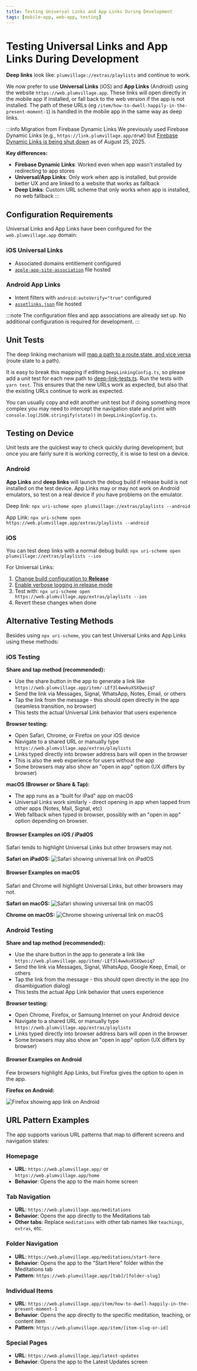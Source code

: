 ```yaml
---
title: Testing Universal Links and App Links During Development
tags: [mobile-app, web-app, testing]
---
```


# Testing Universal Links and App Links During Development

**Deep links** look like: `plumvillage://extras/playlists` and continue to work.

We now prefer to use **Universal Links** (iOS) and **App Links** (Android) using the website `https://web.plumvillage.app`. These links will open directly in the mobile app if installed, or fall back to the web version if the app is not installed. The path of these URLs (eg `/item/how-to-dwell-happily-in-the-present-moment-1`) is handled in the mobile app in the same way as deep links.

:::info Migration from Firebase Dynamic Links
We previously used Firebase Dynamic Links (e.g., `https://link.plumvillage.app/drwK`) but [Firebase Dynamic Links is being shut down](https://firebase.google.com/support/dynamic-links-faq) as of August 25, 2025. 

**Key differences:**
- **Firebase Dynamic Links**: Worked even when app wasn't installed by redirecting to app stores
- **Universal/App Links**: Only work when app is installed, but provide better UX and are linked to a website that works as fallback
- **Deep Links**: Custom URL scheme that only works when app is installed, no web fallback
:::

## Configuration Requirements

Universal Links and App Links have been configured for the `web.plumvillage.app` domain:

### iOS Universal Links
- Associated domains entitlement configured
- [`apple-app-site-association`](https://web.plumvillage.app/.well-known/apple-app-site-association) file hosted

### Android App Links
- Intent filters with `android:autoVerify="true"` configured
- [`assetlinks.json`](https://web.plumvillage.app/.well-known/assetlinks.json) file hosted

:::note
The configuration files and app associations are already set up. No additional configuration is required for development.
:::

## Unit Tests

The deep linking mechanism will [map a path to a route state, and vice versa](https://reactnavigation.org/docs/configuring-links#mapping-path-to-route-names) (route state to a path).

It is easy to break this mapping if editing `DeepLinkingConfig.ts`, so please add a unit test for each new path to [deep-link-tests.ts](https://github.com/plumvillage/plumvillage-app/blob/master/src/screens/Main/__tests__/deep-link-tests.ts). Run the tests with `yarn test`. This ensures that the new URLs work as expected, but also that the existing URLs continue to work as expected.

You can usually copy and edit another unit test but if doing something more complex you may need to intercept the navigation state and print with `console.log(JSON.stringify(state))` in `DeepLinkingConfig.ts`.

## Testing on Device

Unit tests are the quickest way to check quickly during development, but once you are fairly sure it is working correctly, it is wise to test on a device.

### Android

**App Links** and **deep links** will launch the debug build if release build is not installed on the test device. App Links may or may not work on Android emulators, so test on a real device if you have problems on the emulator.

Deep link: `npx uri-scheme open plumvillage://extras/playlists --android`

App Link: `npx uri-scheme open https://web.plumvillage.app/extras/playlists --android`

### iOS

You can test deep links with a normal debug build: `npx uri-scheme open plumvillage://extras/playlists --ios`

For Universal Links:

1. [Change build configuration to **Release**](https://pinkstone.co.uk/deploying-your-app-from-xcode-to-a-device-with-release-build-configuration/)
2. [Enable verbose logging in release mode](https://stackoverflow.com/a/39091109/2902497)
3. Test with: `npx uri-scheme open https://web.plumvillage.app/extras/playlists --ios`
4. Revert these changes when done

## Alternative Testing Methods

Besides using `npx uri-scheme`, you can test Universal Links and App Links using these methods:

### iOS Testing

**Share and tap method (recommended):**
- Use the share button in the app to generate a link like `https://web.plumvillage.app/item/-LEf3l4wwkuXSXQwoiq7`
- Send the link via Messages, Signal, WhatsApp, Notes, Email, or others
- Tap the link from the message - this should open directly in the app (seamless transition, no browser)
- This tests the actual Universal Link behavior that users experience

**Browser testing:**
- Open Safari, Chrome, or Firefox on your iOS device
- Navigate to a shared URL or manually type `https://web.plumvillage.app/extras/playlists`
- Links typed directly into browser address bars will open in the browser
- This is also the web experience for users without the app
- Some browsers may also show an "open in app" option (UX differs by browser)

**macOS (Browser or Share & Tap):**
- The app runs as a "built for iPad" app on macOS
- Universal Links work similarly - direct opening in app when tapped from other apps (Notes, Mail, Signal, etc)
- Web fallback when typed in browser, possibly with an "open in app" option depending on browser.

#### Browser Examples on iOS / iPadOS

Safari tends to highlight Universal Links but other browsers may not.

**Safari on iPadOS:**
![Safari showing universal link on iPadOS](./ipados-safari-universal-link.png)

#### Browser Examples on macOS

Safari and Chrome will highlight Universal Links, but other browsers may not.

**Safari on macOS:**
![Safari showing universal link on macOS](./macos-safari-universal-link.png)

**Chrome on macOS:**
![Chrome showing universal link on macOS](./macos-chrome-universal-link.png)

### Android Testing

**Share and tap method (recommended):**
- Use the share button in the app to generate a link like `https://web.plumvillage.app/item/-LEf3l4wwkuXSXQwoiq7`
- Send the link via Messages, Signal, WhatsApp, Google Keep, Email, or others
- Tap the link from the message - this should open directly in the app (no disambiguation dialog)
- This tests the actual App Link behavior that users experience

**Browser testing:**
- Open Chrome, Firefox, or Samsung Internet on your Android device
- Navigate to a shared URL or manually type `https://web.plumvillage.app/extras/playlists`
- Links typed directly into browser address bars will open in the browser
- Some browsers may also show an "open in app" option (UX differs by browser)

#### Browser Examples on Android

Few browsers highlight App Links, but Firefox gives the option to open in the app.

**Firefox on Android:**

![Firefox showing app link on Android](./android-firefox-app-link.jpeg)

## URL Pattern Examples

The app supports various URL patterns that map to different screens and navigation states:

### Homepage
- **URL**: `https://web.plumvillage.app/` or `https://web.plumvillage.app/home`
- **Behavior**: Opens the app to the main home screen

### Tab Navigation
- **URL**: `https://web.plumvillage.app/meditations`
- **Behavior**: Opens the app directly to the Meditations tab
- **Other tabs**: Replace `meditations` with other tab names like `teachings`, `extras`, etc.

### Folder Navigation
- **URL**: `https://web.plumvillage.app/meditations/start-here`
- **Behavior**: Opens the app to the "Start Here" folder within the Meditations tab
- **Pattern**: `https://web.plumvillage.app/[tab]/[folder-slug]`

### Individual Items
- **URL**: `https://web.plumvillage.app/item/how-to-dwell-happily-in-the-present-moment-1`
- **Behavior**: Opens the app directly to the specific meditation, teaching, or content item
- **Pattern**: `https://web.plumvillage.app/item/[item-slug-or-id]`

### Special Pages
- **URL**: `https://web.plumvillage.app/latest-updates`
- **Behavior**: Opens the app to the Latest Updates screen

